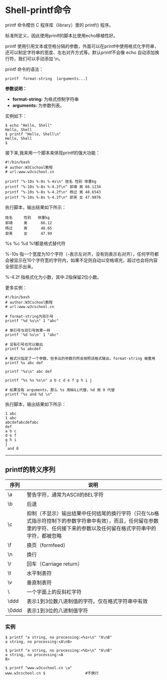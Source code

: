 # Shell-printf命令

printf 命令模仿 C 程序库（library）里的 printf() 程序。

标准所定义，因此使用printf的脚本比使用echo移植性好。

printf 使用引用文本或空格分隔的参数，外面可以在printf中使用格式化字符串，还可以制定字符串的宽度、左右对齐方式等。默认printf不会像 echo 自动添加换行符，我们可以手动添加 \n。

printf 命令的语法：

```
printf  format-string  [arguments...]
```

**参数说明：**

- **format-string:** 为格式控制字符串
- **arguments:** 为参数列表。

实例如下：

```
$ echo "Hello, Shell"
Hello, Shell
$ printf "Hello, Shell\n"
Hello, Shell
$
```

接下来,我来用一个脚本来体现printf的强大功能：

```
#!/bin/bash
# author:W3Cschool教程
# url:www.w3cschool.cn
 
printf "%-10s %-8s %-4s\n" 姓名 性别 体重kg  
printf "%-10s %-8s %-4.2f\n" 郭靖 男 66.1234 
printf "%-10s %-8s %-4.2f\n" 杨过 男 48.6543 
printf "%-10s %-8s %-4.2f\n" 郭芙 女 47.9876 
```

执行脚本，输出结果如下所示：

```
姓名     性别   体重kg
郭靖     男      66.12
杨过     男      48.65
郭芙     女      47.99
```

%s %c %d %f都是格式替代符

%-10s 指一个宽度为10个字符（-表示左对齐，没有则表示右对齐），任何字符都会被显示在10个字符宽的字符内，如果不足则自动以空格填充，超过也会将内容全部显示出来。

%-4.2f 指格式化为小数，其中.2指保留2位小数。



更多实例：

```
#!/bin/bash
# author:W3Cschool教程
# url:www.w3cschool.cn
 
# format-string为双引号
printf "%d %s\n" 1 "abc"

# 单引号与双引号效果一样 
printf '%d %s\n' 1 "abc" 

# 没有引号也可以输出
printf %s abcdef

# 格式只指定了一个参数，但多出的参数仍然会按照该格式输出，format-string 被重用
printf %s abc def

printf "%s\n" abc def

printf "%s %s %s\n" a b c d e f g h i j

# 如果没有 arguments，那么 %s 用NULL代替，%d 用 0 代替
printf "%s and %d \n" 
```

执行脚本，输出结果如下所示：

```
1 abc
1 abc
abcdefabcdefabc
def
a b c
d e f
g h i
j  
 and 0
```

------

## printf的转义序列

| 序列  | 说明                                                         |
| ----- | ------------------------------------------------------------ |
| \a    | 警告字符，通常为ASCII的BEL字符                               |
| \b    | 后退                                                         |
| \c    | 抑制（不显示）输出结果中任何结尾的换行字符（只在%b格式指示符控制下的参数字符串中有效），而且，任何留在参数里的字符、任何接下来的参数以及任何留在格式字符串中的字符，都被忽略 |
| \f    | 换页（formfeed）                                             |
| \n    | 换行                                                         |
| \r    | 回车（Carriage return）                                      |
| \t    | 水平制表符                                                   |
| \v    | 垂直制表符                                                   |
| \\    | 一个字面上的反斜杠字符                                       |
| \ddd  | 表示1到3位数八进制值的字符。仅在格式字符串中有效             |
| \0ddd | 表示1到3位的八进制值字符                                     |

### 实例

```
$ printf "a string, no processing:<%s>\n" "A\nB"
a string, no processing:<A\nB>

$ printf "a string, no processing:<%b>\n" "A\nB"
a string, no processing:<A
B>

$ printf "www.w3cschool.cn \a"
www.w3cschool.cn $                  #不换行
```



